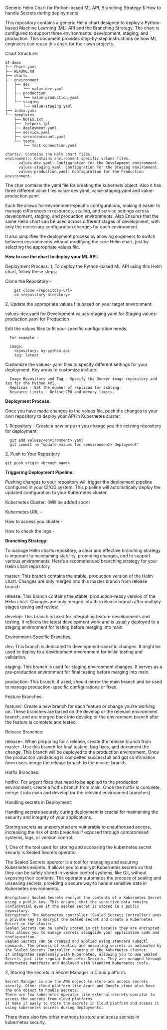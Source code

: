 Generic Helm Chart for Python-based ML API,  Branching Strategy $ How to handle Secrets during deployments

This repository contains a generic Helm chart designed to deploy a Python-based Machine Learning (ML) API and the Branching Strategy. The chart is configured to support three environments: development, staging, and production. This document provides step-by-step instructions on how ML engineers can reuse this chart for their own projects.

Chart Structure:

    mf-demo
    ├── Chart.yaml
    ├── README.md
    ├── charts
    ├── environment
    │   ├── dev
    │   │   └── value-dev.yaml
    │   ├── production
    │   │   └── value-production.yaml
    │   └── staging
    │       └── value-staging.yaml
    ├── index.yaml
    └── templates
        ├── NOTES.txt
        ├── _helpers.tpl
        ├── deployment.yaml
        ├── service.yaml
        ├── serviceaccount.yaml
        └── tests
            └── test-connection.yaml

    charts/: Contains the Helm chart files.
    enviroment/: Contains environment-specific values files.
          values-dev.yaml: Configuration for the Development environment.
          values-staging.yaml: Configuration for the Staging environment.
          values-production.yaml: Configuration for the Production environment.

  The char contains the yaml file for creating the kubernets object. Also it has three different value files value-dev.yaml, value-staging.yaml and value-production.yaml.

  Each file allows for environment-specific configurations, making it easier to manage differences in resources, scaling, and service settings across development, staging, and production environments. Also Ensures that the 
  same Helm chart can be used across different stages of development, with only the necessary configuration changes for each environment.

  It also simplifies the deployment process by allowing engineers to switch between environments without modifying the core Helm chart, just by selecting the appropriate values file.

**How to use the chart to deploy your ML API:**

   Deployment Process:
   1, To deploy the Python-based ML API using this Helm chart, follow these steps:
  
   Clone the Repository -
      
        git clone <repository-url>
        cd <repository-directory>

  
   2, Update the appropriate values file based on your target environment:
  
   values-dev.yaml for Development
   values-staging.yaml for Staging
   values-production.yaml for Production
  
   Edit the values files to fit your specific configuration needs. 
      
      For example -
      
      image:
        repository: my-python-api
        tag: latest
        
   Customize the values-<environment>.yaml files to specify different settings for your deployment. Key areas to customize include:
  
      Image Repository and Tag - Specify the Docker image repository and tag for the Python API.
      Replicas - Set the number of replicas for scaling.
      Resource Limits - Define CPU and memory limits.

**Deployment Process:**

  Once you have made changes to the values file, push the changes to your own repository to deploy your API in Kubernetes cluster.

  1, Repository - Create a new or push you change you the existing repository for deployment.

      git add values/<environment>.yaml
      git commit -m "update values for <environment> deployment"


  2, Push to Your Repository

    git push origin <branch_name>

**Triggering Deployment Pipeline:**

  Pushing changes to your repository will trigger the deployment pipeline configured in your CI/CD system. This pipeline will automatically deploy the updated configuration to your Kubernetes cluster.

  Kubernetes Cluster: (Will be added soon)

  Kubernetes URL - 
  
  How to access you cluster - 
  
  How to check the logs - 





**Branching Strategy:**

  To manage Helm charts repository, a clear and effective branching strategy is imporant to maintaining stability, promoting changes, and to support various environments. Here’s a recommended branching strategy for your 
  Helm chart repository

  master: This branch contains the stable, production version of the Helm chart. Changes are only merged into this master branch from release branch

  release: This branch contains the stable, production-ready version of the Helm chart. Changes are only merged into this release branch after multiply stages testing and review.

  develop: This branch is used for integrating feature developments and testing. It reflects the latest development work and is usually deployed to a staging environment for testing before merging into main.

Environment-Specific Branches:

  dev: This branch is dedicated to development-specific changes. It might be used to deploy to a development environment for initial testing and validation.
    
  staging: This branch is used for staging environment changes. It serves as a pre-production environment for final testing before merging into main.
    
  production: This branch, if used, should mirror the main branch and be used to manage production-specific configurations or fixes.

Feature Branches:

  feature/<feature-name>: Create a new branch for each feature or change you’re working on. These branches are based on the develop or the relevant environment branch, and are merged back into develop or the environment 
  branch after the feature is complete and tested.
  
Release Branches:

  release-<release version>: When preparing for a release, create the release branch from master . Use this branch for final testing, bug fixes, and document the change, This branch will be deployed to the production environment, Once the produciton validationg is compelted successfull and got confirmation form users merge the release brnach to the master branch.

Hotfix Branches:

  hotfix/<issue>: For urgent fixes that need to be applied to the production environment, create a hotfix branch from main. Once the hotfix is complete, merge it into main and develop (or the relevant environment branches).





Handling secrets in Deployment:

  Handling secrets securely during deployment is crucial for maintaining the security and integrity of your applications.

  Storing secrets as unencrypted are vulnerable to unauthorized access, increasing the risk of data breaches if exposed through compromised systems, logs, or version control.

  1, One of the tool used for storing and accessing the kubernetes secret securly is Sealed Secrets operator. 

   The Sealed Secrets operator is a tool for managing and securing Kubernetes secrets. It allows you to encrypt Kubernetes secrets so that they can be safely stored in version control systems, like Git, without exposing        their contents. The operator automates the process of sealing and unsealing secrets, providing a secure way to handle sensitive data in Kubernetes environments.
      
    Encryption: Sealed Secrets encrypt the contents of a Kubernetes Secret using a public key. This ensures that the sensitive data remains confidential even if the sealed secret is stored in a public repository.
    Decryption: The Kubernetes controller (Sealed Secrets Controller) uses a private key to decrypt the sealed secret and create a Kubernetes Secret in the cluster.
    Sealed Secrets can be safely stored in git because they are encrypted. This allows you to manage secrets alongside your application code and configuration.
    Sealed Secrets can be created and applied using standard kubectl commands. The process of sealing and unsealing secrets is automated by the Sealed Secrets Controller running in the Kubernetes cluster.
    It integrates seamlessly with Kubernetes, allowing you to use Sealed Secrets just like regular Kubernetes Secrets. They are managed through Kubernetes manifests and deployed with standard Kubernetes tools.

 2, Storing the secrets in Secret Manager in Cloud platform.

    Secret Manager is one the AWS object to store and access secrets securly. Other cloud platform like Azure and Gooole cloud also have the one object to handle secrets.
    There are few kubernetes operator like external-secrets-operator to access the secrets from cloud platforms
    It make it easly to store the secrets in Cloud platform and access it using kubernetes secrets during deployments.

There there also few other methods to store and acess secrets in kubernetes securly.
    




